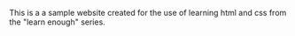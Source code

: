 This is a a sample website created for the use of learning html and css from the "learn enough" series. 
